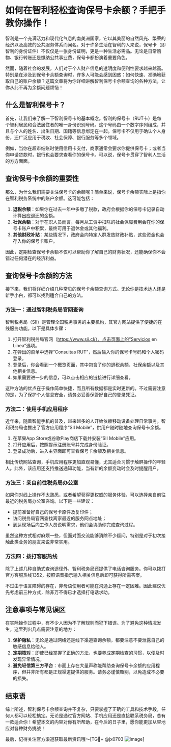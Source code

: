 # 如何在智利轻松查询保号卡余额？手把手教你操作！

智利是一个充满活力和现代化气息的南美洲国家，它以其美丽的自然风光、繁荣的经济以及高效的公共服务体系而闻名。对于许多生活在智利的人来说，保号卡（即智利的身份证件）不仅仅是一张身份证明，更是一种生活必需品。无论是日常购物、银行转账还是缴纳公共事业费，保号卡都扮演着重要角色。

然而，随着社会的发展，人们对于个人财产信息的透明度和便利性要求越来越高。特别是在涉及到保号卡余额查询时，许多人可能会感到困惑：如何快速、准确地获取自己的账户余额？这篇文章将为你详细讲解智利保号卡余额查询的各种方法，让你从此不再为余额问题烦恼！

## 什么是智利保号卡？

首先，让我们来了解一下智利保号卡的基本概念。智利的保号卡（RUT卡）是每个智利居民和合法居住者的唯一身份识别号码。这个号码由一个数字序列组成，并且与个人的姓名、出生日期、国籍等信息绑定在一起。保号卡不仅用于确认个人身份，还广泛应用于税收、社会保障、银行服务等多个领域。

例如，当你在超市结账时使用信用卡支付，商家通常会要求你提供保号卡；或者当你申请贷款时，银行也会要求查看你的保号卡。可以说，保号卡贯穿了智利人生活的方方面面。

## 查询保号卡余额的重要性

那么，为什么我们需要关注保号卡的余额呢？简单来说，保号卡余额实际上是指你在智利税务系统中的账户余额。这可能包括：

1. **退税余额**：如果你在过去一年中多缴了税款，政府会根据你的保号卡记录自动计算出应退还的金额。
2. **社保余额**：对于在职人员而言，每月从工资中扣除的社会保障费用会在你的保号卡账户中积累，最终可用于退休金或其他福利。
3. **其他财政补贴**：某些情况下，政府会向特定人群发放财政补贴，这些资金也会存入你的保号卡账户。

因此，定期检查保号卡余额不仅可以帮助你了解自己的财务状况，还能确保你不会错过任何潜在的经济利益。

## 查询保号卡余额的方法

接下来，我们将详细介绍几种常见的保号卡余额查询方式。无论你是技术达人还是新手小白，都可以找到适合自己的方法。

### 方法一：通过智利税务局官网查询

智利税务局（SII）是管理全国税务事务的主要机构，其官方网站提供了便捷的在线服务功能。以下是具体步骤：

1. 打开智利税务局官网（https://www.sii.cl/），点击页面上的“Servicios en Línea”选项。
2. 在弹出的菜单中选择“Consultas RUT”，然后输入你的保号卡号码和个人密码登录。
3. 登录后，你会看到一个概览页面，其中包含了你的退税余额、社保余额以及其他相关信息。
4. 如果需要进一步的信息，可以点击相应的链接进行详细查看。

这种方法的优点在于操作简单快捷，而且所有数据都是实时更新的。不过需要注意的是，为了保护个人信息安全，请务必妥善保管好自己的登录凭证。

### 方法二：使用手机应用程序

近年来，随着智能手机的普及，越来越多的人开始依赖移动设备处理日常事务。智利税务局也推出了官方应用程序“SII Mobile”，供用户随时随地查询保号卡余额。

1. 在苹果App Store或谷歌Play商店下载并安装“SII Mobile”应用。
2. 打开应用后，按照提示注册账号并完成身份验证。
3. 登录成功后，进入主界面即可查看保号卡余额及相关信息。

相比传统网站查询，手机应用程序更加直观易懂，尤其适合习惯于触屏操作的年轻人。此外，该应用还支持推送通知功能，当有新的余额变动时会及时提醒用户。

### 方法三：亲自前往税务局办公室

如果你对线上操作不太熟悉，或者希望获得更权威的服务体验，可以选择亲自前往最近的税务局办公室咨询。以下是一些建议：

- 提前准备好自己的保号卡原件及复印件；
- 访问税务局官网查找离家最近的服务网点地址；
- 到达现场后向工作人员说明需求，他们会协助你完成查询过程。

虽然这种方式相对麻烦一些，但面对面交流能够消除不少疑问，特别是对于初次接触此类业务的朋友来说非常实用。

### 方法四：拨打客服热线

除了上述几种自助式查询途径外，智利税务局还提供了电话咨询服务。你可以拨打官方客服热线1352，按照语音指示输入相关信息后即可获得所需答案。

不过由于语言障碍的存在，非母语使用者可能在沟通上存在一定困难。因此建议优先考虑前三种方式，除非万不得已才选择打电话求助。

## 注意事项与常见误区

在实际操作过程中，有不少人因为不了解规则而犯下错误。为了避免这种情况发生，这里列出几点需要注意的地方：

1. **保护隐私**：无论是通过网络还是线下渠道查询余额，都要注意不要泄露自己的敏感信息给他人。
2. **定期核对**：即使已经掌握了正确的方法，也要养成定期检查的习惯，以便及时发现异常情况。
3. **避免轻信第三方平台**：市面上存在大量声称能帮助查询保号卡余额的应用程序，但并非所有都是正规渠道提供的服务。请务必谨慎甄别，以免造成不必要的损失。

## 结束语

综上所述，智利保号卡余额查询并不复杂，只要掌握了正确的工具和技术手段，任何人都可以轻松搞定。无论是通过官方网站、手机应用还是直接联系税务局，总有一款适合你！希望本文的内容对你有所帮助，在今后的日子里，愿你能更加从容地应对各种财务挑战！

最后，记得关注官方渠道获取最新资讯哦～[TG💪+ @jx0703 ![Image](https://github.com/user-attachments/assets/dbca1d08-cadb-493c-b0ec-ad6f7a83f270)]